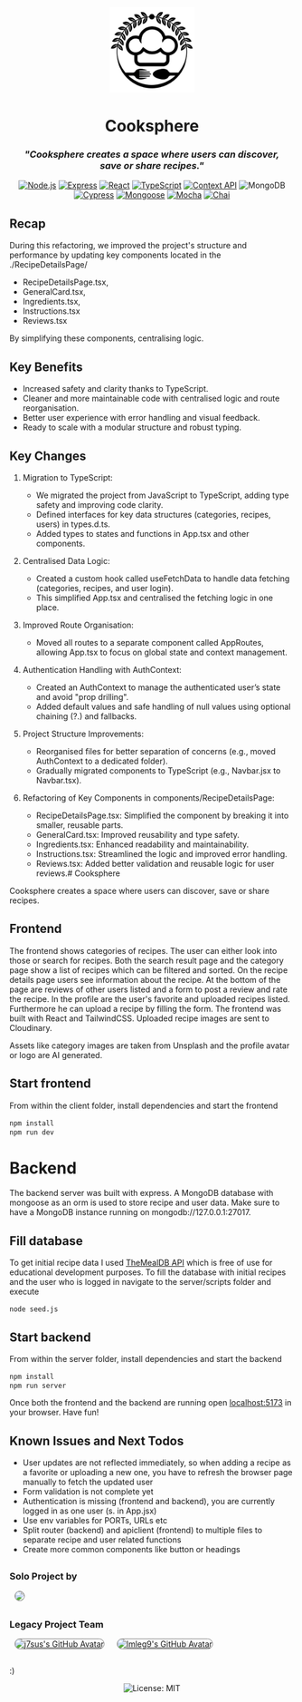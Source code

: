<div align="center">
  <img src="./client/public/logo.png" width="150" alt="StackTally logo">
  <h1> Cooksphere </h1>
  <h3><i>"Cooksphere creates a space where users can discover,<br/> save or share recipes."</i></h3>


[![Node.js](https://img.shields.io/badge/node.js-6DA55F?style=for-the-badge&logo=node.js&logoColor=white)](https://nodejs.org/)
[![Express](https://img.shields.io/badge/express.js-%23404d59.svg?style=for-the-badge&logo=express&logoColor=%2361DAFB)](https://expressjs.com/)
[![React](https://img.shields.io/badge/react-%2320232a.svg?style=for-the-badge&logo=react&logoColor=%2361DAFB)](https://reactjs.org/)
[![TypeScript](https://img.shields.io/badge/typescript-%23007ACC.svg?style=for-the-badge&logo=typescript&logoColor=white)](https://www.typescriptlang.org/)
[![Context API](https://img.shields.io/badge/contextapi-%2320232a.svg?style=for-the-badge&logo=react&logoColor=%2361DAFB)](https://reactjs.org/docs/context.html)
![MongoDB](https://img.shields.io/badge/MongoDB-%234ea94b.svg?style=for-the-badge&logo=mongodb&logoColor=white)
[![Cypress](https://img.shields.io/badge/cypress-%2317202C.svg?style=for-the-badge&logo=cypress&logoColor=white)](https://www.cypress.io/)
[![Mongoose](https://img.shields.io/badge/mongoose-%238A4C39.svg?style=for-the-badge&logo=mongoose&logoColor=white)](https://mongoosejs.com/)
[![Mocha](https://img.shields.io/badge/mocha-%23D8B545.svg?style=for-the-badge&logo=mocha&logoColor=white)](https://mochajs.org/)
[![Chai](https://img.shields.io/badge/chai-%23A30000.svg?style=for-the-badge&logo=chai&logoColor=white)](https://www.chaijs.com/)

</div>



## Recap

During this refactoring, we improved the project's structure and performance by updating key components located in the ./RecipeDetailsPage/

* RecipeDetailsPage.tsx, 
* GeneralCard.tsx, 
* Ingredients.tsx, 
* Instructions.tsx
* Reviews.tsx 

By simplifying these components, centralising logic.

## Key Benefits

* Increased safety and clarity thanks to TypeScript.
* Cleaner and more maintainable code with centralised logic and route reorganisation.
* Better user experience with error handling and visual feedback.
* Ready to scale with a modular structure and robust typing.


## Key Changes

1. Migration to TypeScript:
    * We migrated the project from JavaScript to TypeScript, adding type safety and improving code clarity.
    * Defined interfaces for key data structures (categories, recipes, users) in types.d.ts.
    * Added types to states and functions in App.tsx and other components.

2. Centralised Data Logic:
    * Created a custom hook called useFetchData to handle data fetching (categories, recipes, and user login).
    * This simplified App.tsx and centralised the fetching logic in one place.

3. Improved Route Organisation:
    * Moved all routes to a separate component called AppRoutes, allowing App.tsx to focus on global state and context management.

4. Authentication Handling with AuthContext:
    * Created an AuthContext to manage the authenticated user’s state and avoid "prop drilling".
    * Added default values and safe handling of null values using optional chaining (?.) and fallbacks.

5. Project Structure Improvements:
    * Reorganised files for better separation of concerns (e.g., moved AuthContext to a dedicated folder).
    * Gradually migrated components to TypeScript (e.g., Navbar.jsx to Navbar.tsx).

6. Refactoring of Key Components in components/RecipeDetailsPage:
    * RecipeDetailsPage.tsx: Simplified the component by breaking it into smaller, reusable parts.
    * GeneralCard.tsx: Improved reusability and type safety.
    * Ingredients.tsx: Enhanced readability and maintainability.
    * Instructions.tsx: Streamlined the logic and improved error handling.
    * Reviews.tsx: Added better validation and reusable logic for user reviews.# Cooksphere

Cooksphere creates a space where users can discover, save or share recipes.

## Frontend
The frontend shows categories of recipes. The user can either look into those or search for recipes. Both the search result page and the category page show a list of recipes which can be filtered and sorted. On the recipe details page users see information about the recipe. At the bottom of the page are reviews of other users listed and a form to post a review and rate the recipe. In the profile are the user's favorite and uploaded recipes listed. Furthermore he can upload a recipe by filling the form. The frontend was built with React and TailwindCSS. Uploaded recipe images are sent to Cloudinary.

Assets like category images are taken from Unsplash and the profile avatar or logo are AI generated.

## Start frontend
From within the client folder, install dependencies and start the frontend
```
npm install
npm run dev
```

# Backend
The backend server was built with express. A MongoDB database with mongoose as an orm is used to store recipe and user data. Make sure to have a MongoDB instance running on mongodb://127.0.0.1:27017.

## Fill database
To get initial recipe data I used [TheMealDB API](https://www.themealdb.com/api.php) which is free of use for educational development purposes. To fill the database with initial recipes and the user who is logged in navigate to the server/scripts folder and execute
```
node seed.js
```

## Start backend
From within the server folder, install dependencies and start the backend
```
npm install
npm run server
```

Once both the frontend and the backend are running open [localhost:5173](http://localhost:5173) in your browser. Have fun!

## Known Issues and Next Todos
- User updates are not reflected immediately, so when adding a recipe as a favorite or uploading a new one, you have to refresh the browser page manually to fetch the updated user
- Form validation is not complete yet
- Authentication is missing (frontend and backend), you are currently logged in as one user (s. in App.jsx)
- Use env variables for PORTs, URLs etc
- Split router (backend) and apiclient (frontend) to multiple files to separate recipe and user related functions
- Create more common components like button or headings

##
<h3>Solo Project by</h3>
<a href="https://github.com/b-rak">
  <img src="https://avatars.githubusercontent.com/u/153173804?v=4" width="60px" hspace="10" style="border-radius: 100px; outline: solid 1px gray;outline-offset: -0.5px;">
</a>

##
<h3>Legacy Project Team</h3>

  <a href="https://github.com/j7sus"><img src="https://github.com/j7sus.png" width="60px" hspace="10" style="border-radius: 100px; outline: solid 1px gray;outline-offset: -0.5px;" alt="j7sus's GitHub Avatar"></a>
  <a href="https://github.com/lmleg9"><img src="https://avatars.githubusercontent.com/u/166398249?v=4" width="60px" hspace="10" style="border-radius: 100px; outline: solid 1px gray;outline-offset: -0.5px;" alt="lmleg9's GitHub Avatar"></a>

##
:) <div align="center">
  ![License: MIT](https://img.shields.io/badge/License-MIT-blueviolet.svg)
</div>